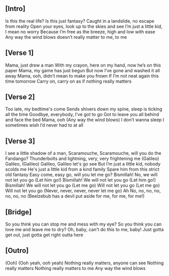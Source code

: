 ## [Intro]
Is this the real life? Is this just fantasy?
Caught in a landslide, no escape from reality
Open your eyes, look up to the skies and see
I’m just a little kid, I mean no worry
Because I’m free as the breeze, high and low with ease
Any way the wind blows doesn’t really matter to me, to me

## [Verse 1]
Mama, just drew a man
With my crayon, here on my hand, now he’s on this paper
Mama, my game has just begun
But now I’ve gone and washed it all away
Mama, ooh, didn’t mean to make you frown
If I’m not neat again this time tomorrow
Carry on, carry on as if nothing really matters

## [Verse 2]
Too late, my bedtime's come
Sends shivers down my spine, sleep is ticking all the time
Goodbye, everybody, I’ve got to go
Got to leave you all behind and face the bed
Mama, ooh (Any way the wind blows)
I don’t wanna sleep
I sometimes wish I’d never had to at all

## [Verse 3]
I see a little shadow of a man,
Scaramouche, Scaramouche, will you do the Fandango?
Thunderbolts and lightning, very, very frightening me
(Galileo) Galileo, (Galileo) Galileo, Galileo let's go see
But I’m just a little kid, nobody scolds me
He's just a little kid from a kind family
Spare him from this strict old fantasy
Easy come, easy go, will you let me go?
Bismillah! No, we will not let you go
(Let him go!) Bismillah! We will not let you go
(Let him go!) Bismillah! We will not let you go
(Let me go) Will not let you go
(Let me go) Will not let you go
(Never, never, never, never let me go) Ah
No, no, no, no, no, no, no
(Beelzebub has a devil put aside for me, for me, for me!)

## [Bridge]
So you think you can stop me and mess with my eye?
So you think you can love me and leave me to dry?
Oh, baby, can't do this to me, baby!
Just gotta get out, just gotta get right outta here

## [Outro]
(Ooh)
(Ooh yeah, ooh yeah)
Nothing really matters, anyone can see
Nothing really matters
Nothing really matters to me
Any way the wind blows